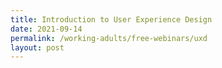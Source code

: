 ```yaml
---
title: Introduction to User Experience Design
date: 2021-09-14
permalink: /working-adults/free-webinars/uxd
layout: post
---
```


